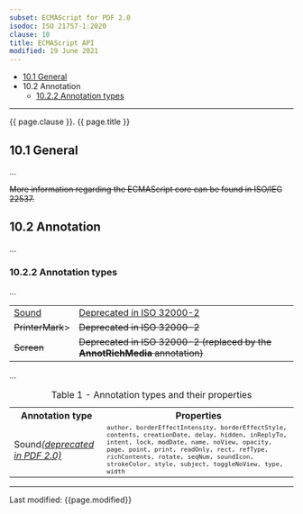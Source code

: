 ```yaml
---
subset: ECMAScript for PDF 2.0
isodoc: ISO 21757-1:2020
clause: 10
title: ECMAScript API
modified: 19 June 2021
---
```


<ul>
    <li><a href="clause10#10.1">10.1 General</a>
    </li>
    <li>10.2 Annotation
        <ul>
            <li><a href="clause10#H10.2.2">10.2.2 Annotation types</a>
            </li>
        </ul>
    </li>
</ul>
<hr>

<link rel="stylesheet" href="../assets/iso-style.css">
<div class="isostyle">

<p class="fake-h1">{{ page.clause }}. {{ page.title }}</p>

<h2 id="10.1">10.1 General</h2>

<p>...</p>

<p>
<del onMousEenter="mouseEnter(this)" issue="70">More information regarding the ECMAScript core can be found in ISO/IEC 22537.</del>
</p>

<h2 id="H10.2">10.2 Annotation</h2>

<p>...</p>

<h3 id="H10.2.2">10.2.2 Annotation types</h3>

<p>...</p>

<table style="border: none;">
<tr style="border: none;">
    <td><ins onMousEenter="mouseEnter(this)" issue="82">Sound</ins></td>
    <td><ins onMousEenter="mouseEnter(this)" issue="82">Deprecated in ISO 32000-2</ins></td>
</tr>
<tr style="border: none;">
    <td><del onMousEenter="mouseEnter(this)" issue="82">PrinterMark</del>></td>
    <td><del onMousEenter="mouseEnter(this)" issue="82">Deprecated in ISO 32000-2</del></td>
</tr>
<tr style="border: none;">
    <td><del onMousEenter="mouseEnter(this)" issue="82">Screen</del></td>
    <td><del onMousEenter="mouseEnter(this)" issue="82">Deprecated in ISO 32000-2 (replaced by the <b>AnnotRichMedia</b> annotation)</del></td>
</tr>
</table>

<p>...</p>

<table>
  <caption id="Table1">Table 1 - Annotation types and their properties</caption>
  <tr>
    <th>Annotation type</th>
    <th>Properties</th>
  </tr>
  <tr>
    <td>Sound<ins onMousEenter="mouseEnter(this)" issue="82"><i>(deprecated in PDF 2.0)</i></ins></td>
    <td style="font-family: monospace; font-size: smaller;">author, borderEffectIntensity, borderEffectStyle, contents, creationDate, delay, hidden, inReplyTo, intent, lock, modDate, name, noView, opacity, page, point, print, readOnly, rect, refType, richContents, rotate, seqNum, soundIcon, strokeColor, style, subject, toggleNoView, type, width</td>
  </tr>
</table>

</div>


<hr>
<p class="footnote">Last modified: {{page.modified}}</p>
